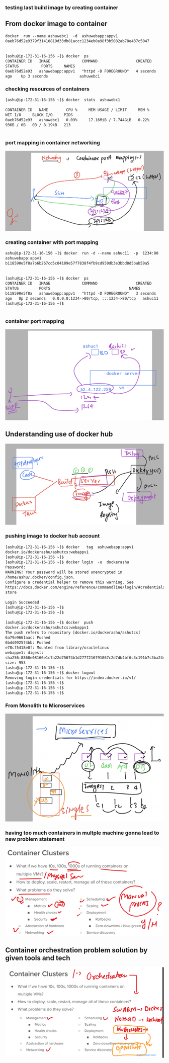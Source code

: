 ### testing last build image by creating container 

## From docker image to container 

```
docker  run --name ashuwebc1  -d  ashuwebapp:appv1 
0aeb76d52e9379f31410819d33db81accc1234eb0a98f3b5082ab78e437c5047


[ashu@ip-172-31-16-156 ~]$ docker  ps
CONTAINER ID   IMAGE              COMMAND                 CREATED          STATUS          PORTS     NAMES
0aeb76d52e93   ashuwebapp:appv1   "httpd -D FOREGROUND"   4 seconds ago    Up 3 seconds              ashuwebc1

```

### checking resources of containers 

```
[ashu@ip-172-31-16-156 ~]$ docker  stats  ashuwebc1

CONTAINER ID   NAME        CPU %     MEM USAGE / LIMIT     MEM %     NET I/O     BLOCK I/O     PIDS
0aeb76d52e93   ashuwebc1   0.09%     17.16MiB / 7.744GiB   0.22%     936B / 0B   0B / 8.19kB   213


```

### port mapping in container networking 

<img src="portm.png">

### creating container with port mapping 

```
ashu@ip-172-31-16-156 ~]$ docker  run -d --name ashuc11  -p  1234:80   ashuwebapp:appv1  
b118590e5f8a7b6b267cd5c04109e57f7838f4fb9cd950db3e3bbd8d5bab59a5


[ashu@ip-172-31-16-156 ~]$ docker  ps
CONTAINER ID   IMAGE              COMMAND                 CREATED         STATUS         PORTS                                   NAMES
b118590e5f8a   ashuwebapp:appv1   "httpd -D FOREGROUND"   3 seconds ago   Up 2 seconds   0.0.0.0:1234->80/tcp, :::1234->80/tcp   ashuc11
[ashu@ip-172-31-16-156 ~]$ 


```

### container port mapping 

<img src="portm2.png">

## Understanding use of docker hub 

<img src="hub.png">

### pushing image to docker hub account 

```
[ashu@ip-172-31-16-156 ~]$ docker   tag  ashuwebapp:appv1     docker.io/dockerashu/ashutcs:webappv1
[ashu@ip-172-31-16-156 ~]$ 
[ashu@ip-172-31-16-156 ~]$ docker login  -u  dockerashu 
Password: 
WARNING! Your password will be stored unencrypted in /home/ashu/.docker/config.json.
Configure a credential helper to remove this warning. See
https://docs.docker.com/engine/reference/commandline/login/#credentials-store

Login Succeeded
[ashu@ip-172-31-16-156 ~]$ 
[ashu@ip-172-31-16-156 ~]$ 

[ashu@ip-172-31-16-156 ~]$ docker  push  docker.io/dockerashu/ashutcs:webappv1
The push refers to repository [docker.io/dockerashu/ashutcs]
6a79e9661aac: Pushed 
6bdd092574bb: Pushed 
e78cf5418e0f: Mounted from library/oraclelinux 
webappv1: digest: sha256:8868e08166e1c7a22d75674b1d2777216791867c2d7db4bf6c3c191b7c3ba244 size: 953
[ashu@ip-172-31-16-156 ~]$ 
[ashu@ip-172-31-16-156 ~]$ docker logout 
Removing login credentials for https://index.docker.io/v1/
[ashu@ip-172-31-16-156 ~]$ 
[ashu@ip-172-31-16-156 ~]$ 
[ashu@ip-172-31-16-156 ~]$ 

```

### From Monolith to Microservices 

<img src="m1.png">

### having too much containers in multple machine gonna lead to new problem statement 

<img src="prob1.png">

## Container orchestration problem solution by given tools and tech 

<img src="solv1.png">


